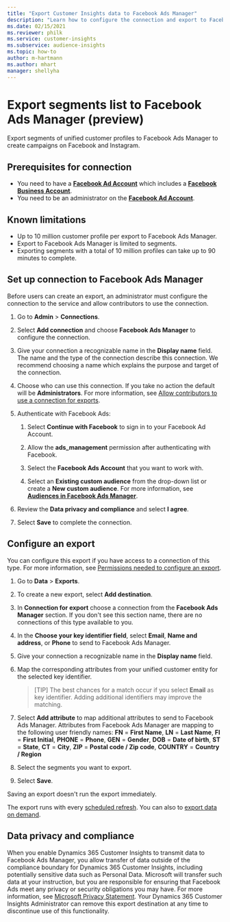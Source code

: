 ```yaml
---
title: "Export Customer Insights data to Facebook Ads Manager"
description: "Learn how to configure the connection and export to Facebook Ads Manager."
ms.date: 02/15/2021
ms.reviewer: philk
ms.service: customer-insights
ms.subservice: audience-insights
ms.topic: how-to
author: m-hartmann
ms.author: mhart
manager: shellyha
---
```


# Export segments list to Facebook Ads Manager (preview)

Export segments of unified customer profiles to Facebook Ads Manager to create campaigns on Facebook and Instagram.

## Prerequisites for connection

- You need to have a [**Facebook Ad Account**](https://www.facebook.com/business/learn/lessons/step-by-step-ads-manager-account) which includes a [**Facebook Business Account**](https://business.facebook.com/).
- You need to be an administrator on the [**Facebook Ad Account**](https://www.facebook.com/business/learn/lessons/step-by-step-ads-manager-account).

## Known limitations

- Up to 10 million customer profile per export to Facebook Ads Manager.
- Export to Facebook Ads Manager is limited to segments.
- Exporting segments with a total of 10 million profiles can take up to 90 minutes to complete.

## Set up connection to Facebook Ads Manager

Before users can create an export, an administrator must configure the connection to the service and allow contributors to use the connection.

1. Go to **Admin** > **Connections**.

1. Select **Add connection** and choose **Facebook Ads Manager** to configure the connection.

1. Give your connection a recognizable name in the **Display name** field. The name and the type of the connection describe this connection. We recommend choosing a name which explains the purpose and target of the connection.

1. Choose who can use this connection. If you take no action the default will be **Administrators**. For more information, see [Allow contributors to use a connection for exports](connections.md#allow-contributors-to-use-a-connection-for-exports).

1. Authenticate with Facebook Ads: 

   1. Select **Continue with Facebook** to sign in to your Facebook Ad Account.

   1. Allow the **ads_management** permission after authenticating with Facebook.

   1. Select the **Facebook Ads Account** that you want to work with.

   1. Select an **Existing custom audience** from the drop-down list or create a **New custom audience**. For more information, see [**Audiences in Facebook Ads Manager**](https://www.facebook.com/business/help/744354708981227?id=2469097953376494).

1. Review the **Data privacy and compliance** and select **I agree**.

1. Select **Save** to complete the connection.

## Configure an export

You can configure this export if you have access to a connection of this type. For more information, see [Permissions needed to configure an export](export-destinations.md#set-up-a-new-export).

1. Go to **Data** > **Exports**.

1. To create a new export, select **Add destination**. 

1. In **Connection for export** choose a connection from the **Facebook Ads Manager** section. If you don't see this section name, there are no connections of this type available to you.

1. In the **Choose your key identifier field**, select **Email**, **Name and address**, or **Phone** to send to Facebook Ads Manager. 

1. Give your connection a recognizable name in the **Display name** field.

1. Map the corresponding attributes from your unified customer entity for the selected key identifier.
   > [TIP]
   > The best chances for a match occur if you select **Email** as key identifier. Adding additional identifiers may improve the matching.

1. Select **Add attribute** to map additional attributes to send to Facebook Ads Manager. Attributes from Facebook Ads Manager are mapping to the following user friendly names: 
    **FN** = **First Name**, **LN** = **Last Name**, **FI** = **First Initial**, **PHONE** = **Phone**, **GEN** = **Gender**, **DOB** = **Date of birth**, **ST** = **State**, **CT** = **City**, **ZIP** = **Postal code / Zip code**, **COUNTRY** = **Country / Region**

1. Select the segments you want to export.

1. Select **Save**.

Saving an export doesn't run the export immediately.

The export runs with every [scheduled refresh](system.md#schedule-tab). 
You can also to [export data on demand](export-destinations.md#run-export-on-demand). 

## Data privacy and compliance

When you enable Dynamics 365 Customer Insights to transmit data to Facebook Ads Manager, you allow transfer of data outside of the compliance boundary for Dynamics 365 Customer Insights, including potentially sensitive data such as Personal Data. Microsoft will transfer such data at your instruction, but you are responsible for ensuring that Facebook Ads meet any privacy or security obligations you may have. For more information, see [Microsoft Privacy Statement](https://go.microsoft.com/fwlink/?linkid=396732).
Your Dynamics 365 Customer Insights Administrator can remove this export destination at any time to discontinue use of this functionality.
